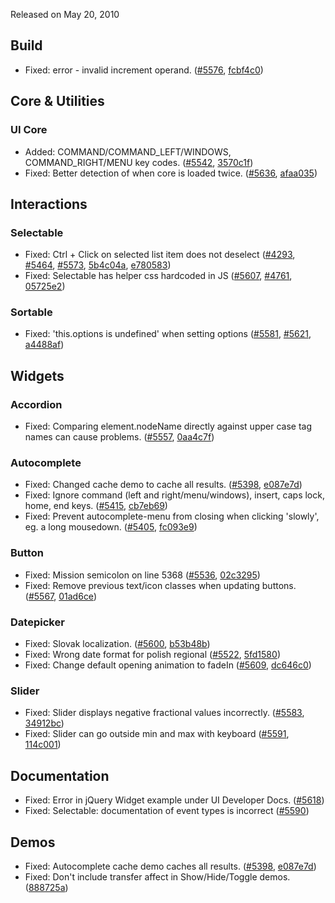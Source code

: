 <script>{
	"title": "jQuery UI 1.8.2 Changelog"
}</script>

Released on May 20, 2010

## Build

* Fixed: error - invalid increment operand. ([#5576](http://bugs.jqueryui.com/ticket/5576), [fcbf4c0](http://github.com/jquery/jquery-ui/commit/fcbf4c0872cfc0b0c9fa9e6808ff0654e4decd98))

## Core &amp; Utilities

### UI Core

* Added: COMMAND/COMMAND_LEFT/WINDOWS, COMMAND_RIGHT/MENU key codes. ([#5542](http://bugs.jqueryui.com/ticket/5542), [3570c1f](http://github.com/jquery/jquery-ui/commit/3570c1f768244b252cad86ac0f8707de0234fe6c))
* Fixed: Better detection of when core is loaded twice. ([#5636](http://bugs.jqueryui.com/ticket/5636), [afaa035](http://github.com/jquery/jquery-ui/commit/afaa03575f22bda227ac82ed3bb08bc29ba3b1be))

## Interactions

### Selectable

* Fixed: Ctrl + Click on selected list item does not deselect ([#4293](http://bugs.jqueryui.com/ticket/4293), [#5464](http://bugs.jqueryui.com/ticket/5464), [#5573](http://bugs.jqueryui.com/ticket/5573), [5b4c04a](http://github.com/jquery/jquery-ui/commit/5b4c04acb5cff032afae437c343239ee9bf4e04f), [e780583](http://github.com/jquery/jquery-ui/commit/e780583694f69513e4f3759e8b198c18313b8f0c))
* Fixed: Selectable has helper css hardcoded in JS ([#5607](http://bugs.jqueryui.com/ticket/5607), [#4761](http://bugs.jqueryui.com/ticket/4761), [05725e2](http://github.com/jquery/jquery-ui/commit/05725e25aea335ecb9c7cf3b03eba8ee68153fb5))

### Sortable

* Fixed: 'this.options is undefined' when setting options ([#5581](http://bugs.jqueryui.com/ticket/5581), [#5621](http://bugs.jqueryui.com/ticket/5621), [a4488af](http://github.com/jquery/jquery-ui/commit/a4488aff7c62f3e2db6f894b5f24cfd0adb8c6b7))

## Widgets

### Accordion

* Fixed: Comparing element.nodeName directly against upper case tag names can cause problems. ([#5557](http://bugs.jqueryui.com/ticket/5557), [0aa4c7f](http://github.com/jquery/jquery-ui/commit/0aa4c7f9b6bc13791197b1486afdad02693e5dee))

### Autocomplete

* Fixed: Changed cache demo to cache all results. ([#5398](http://bugs.jqueryui.com/ticket/5398), [e087e7d](http://github.com/jquery/jquery-ui/commit/e087e7dee07555f7b78e108dc414959998628ec7))
* Fixed: Ignore command (left and right/menu/windows), insert, caps lock, home, end keys. ([#5415](http://bugs.jqueryui.com/ticket/5415), [cb7eb69](http://github.com/jquery/jquery-ui/commit/cb7eb69973c62f26bcde0325a33a5c837bc9b5e9))
* Fixed: Prevent autocomplete-menu from closing when clicking 'slowly', eg. a long mousedown. ([#5405](http://bugs.jqueryui.com/ticket/5405), [fc093e9](http://github.com/jquery/jquery-ui/commit/fc093e9feb4450b1ab93e3da9a2f7abb1d4335b5))

### Button

* Fixed: Mission semicolon on line 5368 ([#5536](http://bugs.jqueryui.com/ticket/5536), [02c3295](http://github.com/jquery/jquery-ui/commit/02c32959d9761e56be9471f87eff0554b4f4a61d))
* Fixed: Remove previous text/icon classes when updating buttons. ([#5567](http://bugs.jqueryui.com/ticket/5567), [01ad6ce](http://github.com/jquery/jquery-ui/commit/01ad6ce83e7d33c4a51002aa777bd26c39007788))

### Datepicker

* Fixed: Slovak localization. ([#5600](http://bugs.jqueryui.com/ticket/5600), [b53b48b](http://github.com/jquery/jquery-ui/commit/b53b48b61834fc09fdcd0e27e6f0d9aa5a2c1cd4))
* Fixed: Wrong date format for polish regional ([#5522](http://bugs.jqueryui.com/ticket/5522), [5fd1580](http://github.com/jquery/jquery-ui/commit/5fd158053f01130e2eded9d5a41214719cf32a90))
* Fixed: Change default opening animation to fadeIn ([#5609](http://bugs.jqueryui.com/ticket/5609), [dc646c0](http://github.com/jquery/jquery-ui/commit/dc646c01fe97b54e3bb486b55caacf69bd3b12ac))

### Slider

* Fixed: Slider displays negative fractional values incorrectly. ([#5583](http://bugs.jqueryui.com/ticket/5583), [34912bc](http://github.com/jquery/jquery-ui/commit/34912bc933d2787b0e3143b4dbd84e70bcc67928))
* Fixed: Slider can go outside min and max with keyboard ([#5591](http://bugs.jqueryui.com/ticket/5591), [114c001](http://github.com/jquery/jquery-ui/commit/114c001aba3406e35e4fa1343501de7518257519))

## Documentation

* Fixed: Error in jQuery Widget example under UI Developer Docs. ([#5618](http://bugs.jqueryui.com/ticket/5618))
* Fixed: Selectable: documentation of event types is incorrect ([#5590](http://bugs.jqueryui.com/ticket/5590))

## Demos

* Fixed: Autocomplete cache demo caches all results. ([#5398](http://bugs.jqueryui.com/ticket/5398), [e087e7d](http://github.com/jquery/jquery-ui/commit/e087e7dee07555f7b78e108dc414959998628ec7))
* Fixed: Don't include transfer affect in Show/Hide/Toggle demos. ([888725a](http://github.com/jquery/jquery-ui/commit/888725a17b66e73ecfb4716488a14fc5942e7477))
